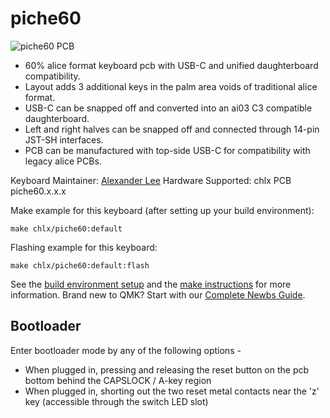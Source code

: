 # piche60

![piche60 PCB](https://imgur.com/a/piche60-8t4EzTC)

- 60% alice format keyboard pcb with USB-C and unified daughterboard compatibility.
- Layout adds 3 additional keys in the palm area voids of traditional alice format.
- USB-C can be snapped off and converted into an ai03 C3 compatible daughterboard.
- Left and right halves can be snapped off and connected through 14-pin JST-SH interfaces.
- PCB can be manufactured with top-side USB-C for compatibility with legacy alice PCBs. 

Keyboard Maintainer: [Alexander Lee](https://github.com/gaclee3b)
Hardware Supported: chlx PCB piche60.x.x.x

Make example for this keyboard (after setting up your build environment):

    make chlx/piche60:default

Flashing example for this keyboard:

    make chlx/piche60:default:flash

See the [build environment setup](https://docs.qmk.fm/#/getting_started_build_tools) and the [make instructions](https://docs.qmk.fm/#/getting_started_make_guide) for more information. Brand new to QMK? Start with our [Complete Newbs Guide](https://docs.qmk.fm/#/newbs).

## Bootloader

Enter bootloader mode by any of the following options -
- When plugged in, pressing and releasing the reset button on the pcb bottom behind the CAPSLOCK / A-key region
- When plugged in, shorting out the two reset metal contacts near the 'z' key (accessible through the switch LED slot)

